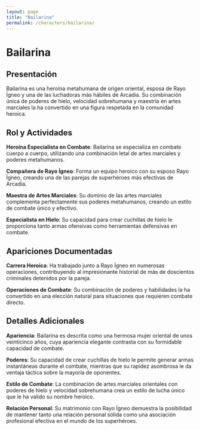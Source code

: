 ```yaml
---
layout: page
title: "Bailarina"
permalink: /characters/bailarina/
---
```


# Bailarina

## Presentación

Bailarina es una heroína metahumana de origen oriental, esposa de Rayo Ígneo y una de las luchadoras más hábiles de Arcadia. Su combinación única de poderes de hielo, velocidad sobrehumana y maestría en artes marciales la ha convertido en una figura respetada en la comunidad heroica.

## Rol y Actividades

**Heroína Especialista en Combate**: Bailarina se especializa en combate cuerpo a cuerpo, utilizando una combinación letal de artes marciales y poderes metahumanos.

**Compañera de Rayo Ígneo**: Forma un equipo heroico con su esposo Rayo Ígneo, creando una de las parejas de superhéroes más efectivas de Arcadia.

**Maestra de Artes Marciales**: Su dominio de las artes marciales complementa perfectamente sus poderes metahumanos, creando un estilo de combate único y efectivo.

**Especialista en Hielo**: Su capacidad para crear cuchillas de hielo le proporciona tanto armas ofensivas como herramientas defensivas en combate.

## Apariciones Documentadas

**Carrera Heroica**: Ha trabajado junto a Rayo Ígneo en numerosas operaciones, contribuyendo al impresionante historial de más de doscientos criminales detenidos por la pareja.

**Operaciones de Combate**: Su combinación de poderes y habilidades la ha convertido en una elección natural para situaciones que requieren combate directo.

## Detalles Adicionales

**Apariencia**: Bailarina es descrita como una hermosa mujer oriental de unos veinticinco años, cuya apariencia elegante contrasta con su formidable capacidad de combate.

**Poderes**: Su capacidad de crear cuchillas de hielo le permite generar armas instantáneas durante el combate, mientras que su rapidez asombrosa le da ventaja táctica sobre la mayoría de oponentes.

**Estilo de Combate**: La combinación de artes marciales orientales con poderes de hielo y velocidad sobrehumana crea un estilo de lucha único que le ha valido su nombre heroico.

**Relación Personal**: Su matrimonio con Rayo Ígneo demuestra la posibilidad de mantener tanto una relación personal sólida como una asociación profesional efectiva en el mundo de los superhéroes.
